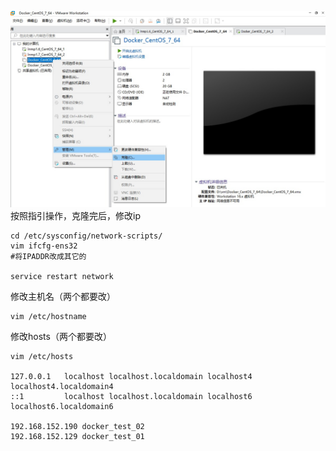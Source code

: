![](../../images/克隆.jpg)
按照指引操作，克隆完后，修改ip
```
cd /etc/sysconfig/network-scripts/
vim ifcfg-ens32
#将IPADDR改成其它的

service restart network
```
修改主机名（两个都要改）
```
vim /etc/hostname
```
修改hosts（两个都要改）
```
vim /etc/hosts

127.0.0.1   localhost localhost.localdomain localhost4 localhost4.localdomain4
::1         localhost localhost.localdomain localhost6 localhost6.localdomain6
 
192.168.152.190 docker_test_02
192.168.152.129 docker_test_01
```
